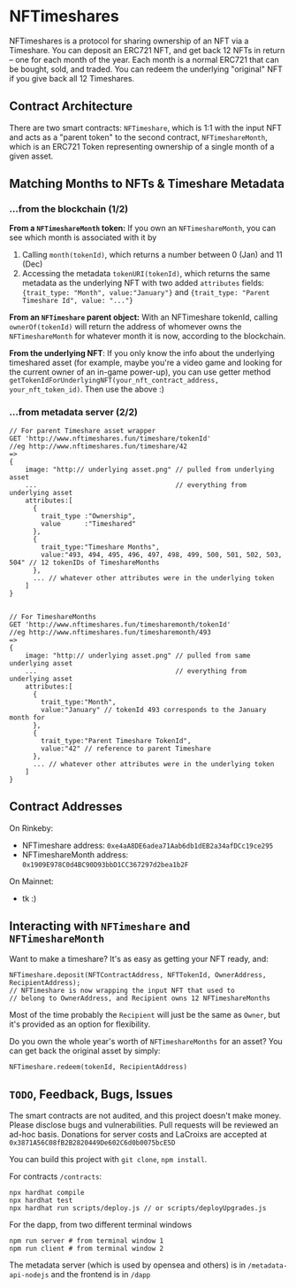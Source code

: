 # NFTimeshares

NFTimeshares is a protocol for sharing ownership of an NFT via a Timeshare.
You can deposit an ERC721 NFT, and get back 12 NFTs in return – one for each month of
the year. Each month is a normal ERC721 that can be bought, sold, and traded.
You can redeem the underlying "original" NFT if you give back all 12 Timeshares.

## Contract Architecture
There are two smart contracts: `NFTimeshare`, which is 1:1 with the input NFT
and acts as a "parent token" to the second contract, `NFTimeshareMonth`,
which is an ERC721 Token representing ownership of a single month of a given asset.

## Matching Months to NFTs & Timeshare Metadata
### ...from the blockchain (1/2)
__From a `NFTimeshareMonth` token:__ If you own an `NFTimeshareMonth`, you can see which month is associated with it by
1. Calling `month(tokenId)`, which returns a number between 0 (Jan) and 11 (Dec)
2. Accessing the metadata `tokenURI(tokenId)`, which returns the same metadata
as the underlying NFT with two added `attributes` fields: `{trait_type: "Month", value:"January"}`
and `{trait_type: "Parent Timeshare Id", value: "..."}`

__From an `NFTimeshare` parent object:__ With an NFTimeshare tokenId, calling `ownerOf(tokenId)` will return the address of whomever owns the `NFTimeshareMonth`
for whatever month it is now, according to the blockchain.

__From the underlying NFT__: If you only know the info about the underlying timeshared asset (for example, maybe you're a video game and looking for the current owner of
an in-game power-up), you can use getter method `getTokenIdForUnderlyingNFT(your_nft_contract_address, your_nft_token_id)`. Then use the above :)

### ...from metadata server (2/2)
```
// For parent Timeshare asset wrapper
GET 'http://www.nftimeshares.fun/timeshare/tokenId'
//eg http://www.nftimeshares.fun/timeshare/42
=>
{
    image: "http:// underlying asset.png" // pulled from underlying asset
    ...                                   // everything from underlying asset
    attributes:[
      {
        trait_type :"Ownership",
        value      :"Timeshared"
      },
      {
        trait_type:"Timeshare Months",
        value:"493, 494, 495, 496, 497, 498, 499, 500, 501, 502, 503, 504" // 12 tokenIDs of TimeshareMonths
      },
      ... // whatever other attributes were in the underlying token
    ]
}


// For TimeshareMonths
GET 'http://www.nftimeshares.fun/timesharemonth/tokenId'
//eg http://www.nftimeshares.fun/timesharemonth/493
=>
{
    image: "http:// underlying asset.png" // pulled from same underlying asset
    ...                                   // everything from underlying asset
    attributes:[
      {
        trait_type:"Month",
        value:"January" // tokenId 493 corresponds to the January month for
      },
      {
        trait_type:"Parent Timeshare TokenId",
        value:"42" // reference to parent Timeshare
      },
      ... // whatever other attributes were in the underlying token
    ]
}
```

## Contract Addresses
On Rinkeby:
- NFTimeshare address: `0xe4aA8DE6adea71Aab6db1dEB2a34afDCc19ce295`
- NFTimeshareMonth address: `0x1909E978C0d4BC90D93bbD1CC367297d2bea1b2F`

On Mainnet:
- tk :)

## Interacting with `NFTimeshare` and `NFTimeshareMonth`
Want to make a timeshare? It's as easy as getting your NFT ready, and:
```
NFTimeshare.deposit(NFTContractAddress, NFTTokenId, OwnerAddress, RecipientAddress);
// NFTimeshare is now wrapping the input NFT that used to
// belong to OwnerAddress, and Recipient owns 12 NFTimeshareMonths
```
Most of the time probably the `Recipient` will just be the same as `Owner`, but
it's provided as an option for flexibility.

Do you own the whole year's worth of `NFTimeshareMonths` for an asset? You can
get back the original asset by simply:
```
NFTimeshare.redeem(tokenId, RecipientAddress)
```



## `TODO`, Feedback, Bugs, Issues
The smart contracts are not audited, and this project doesn't make money.
Please disclose bugs and vulnerabilities. Pull requests will be reviewed an ad-hoc
basis. Donations for server costs and LaCroixs are accepted at `0x3871A56C08fB2B2820449De602C6d0b0075bcE5D`

You can build this project with `git clone`, `npm install`.

For contracts `/contracts`:
```
npx hardhat compile
npx hardhat test
npx hardhat run scripts/deploy.js // or scripts/deployUpgrades.js
```

For the dapp, from two different terminal windows
```
npm run server # from terminal window 1
npm run client # from terminal window 2
```

The metadata server (which is used by opensea and others) is in `/metadata-api-nodejs`
and the frontend is in `/dapp`
